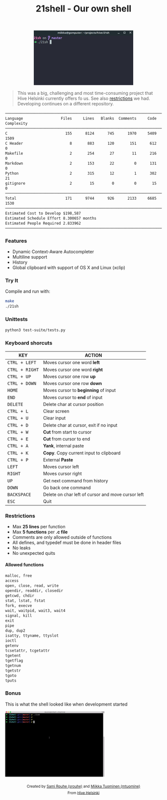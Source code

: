 
<h1 align="center">
	21shell - Our own shell
	<br><br>
</h1>

<p align="center">
	<img width=320 src="shell.gif">
</p>

>This was a big, challenging and most time-consuming project that Hive Helsinki currently offers fo us.
>See also [restrictions](#Restrictions) we had. Developing continues on a different repository.

<!--
SCC is tool used
-->

```
───────────────────────────────────────────────────────────────────────────────
Language                 Files     Lines   Blanks  Comments     Code Complexity
───────────────────────────────────────────────────────────────────────────────
C                          155      8124      745      1970     5409       1509
C Header                     8       883      120       151      612          0
Makefile                     2       254       27        11      216          0
Markdown                     2       153       22         0      131          0
Python                       2       315       12         1      302         21
gitignore                    2        15        0         0       15          0
───────────────────────────────────────────────────────────────────────────────
Total                      171      9744      926      2133     6685       1530
───────────────────────────────────────────────────────────────────────────────
Estimated Cost to Develop $198,587
Estimated Schedule Effort 8.300657 months
Estimated People Required 2.833962
───────────────────────────────────────────────────────────────────────────────
```

### Features
- Dynamic Context-Aware Autocompleter
- Multiline support
- History
- Global clipboard with support of OS X and Linux (xclip)

### Try It
Compile and run with:
```bash
make
./21sh
```

### Unittests
```sh
python3 test-suite/tests.py
```

### Keyboard shorcuts
| KEY | ACTION |
|---------|---------|
| <kbd>CTRL + LEFT</kbd> | Moves cursor one word **left** |
| <kbd>CTRL + RIGHT</kbd> | Moves cursor one word **right** |
| <kbd>CTRL + UP</kbd> | Moves cursor one row **up** |
| <kbd>CTRL + DOWN</kbd> | Moves cursor one row **down** |
| <kbd>HOME</kbd> | Moves cursor to **beginning** of input |
| <kbd>END</kbd> | Moves cursor to **end** of input |
| <kbd>DELETE</kbd> | Delete char at cursor position |
| <kbd>CTRL + L</kbd> | Clear screen |
| <kbd>CTRL + U</kbd> | Clear input |
| <kbd>CTRL + D</kbd> | Delete char at cursor, exit if no input |
| <kbd>CTRL + W</kbd> | **Cut** from start to cursor
| <kbd>CTRL + E</kbd> | **Cut** from cursor to end
| <kbd>CTRL + A</kbd> | **Yank**, internal paste
| <kbd>CTRL + K</kbd> | **Copy**. Copy current input to clipboard |
| <kbd>CTRL + P</kbd> | External **Paste** |
| <kbd>LEFT</kbd> | Moves cursor left |
| <kbd>RIGHT</kbd> | Moves cursor right |
| <kbd>UP</kbd> | Get next command from history |
| <kbd>DOWN</kbd> | Go back one command |
| <kbd>BACKSPACE</kbd> | Delete on char left of cursor and move cursor left |
| <kbd>ESC</kbd> | Quit |


### Restrictions
- Max **25 lines** per function
- Max **5 functions** per **.c file**
- Comments are only allowed outside of functions
- All defines, and typedef must be done in header files
- No leaks
- No unexpected quits

#### Allowed functions
```
malloc, free
access
open, close, read, write
opendir, readdir, closedir
getcwd, chdir
stat, lstat, fstat
fork, execve
wait, waitpid, wait3, wait4
signal, kill
exit
pipe
dup, dup2
isatty, ttyname, ttyslot
ioctl
getenv
tcsetattr, tcgetattr
tgetent
tgetflag
tgetnum
tgetstr
tgoto
tputs
```

### Bonus

This is what the shell looked like when development started

<p>
	<img width=320 src="old.gif">
</p>

<div align='center'>
    <sub>Created by <a href='https://github.com/rouhija'>Sami Rouhe (srouhe)</a> and <a href='https://github.com/tuommii'>Miikka Tuominen (mtuomine)</a></sub>
</div>
<div align='center'>
    <sub>From <a href='https://www.hive.fi/en/'>Hive Helsinki</a></sub>
</div>
